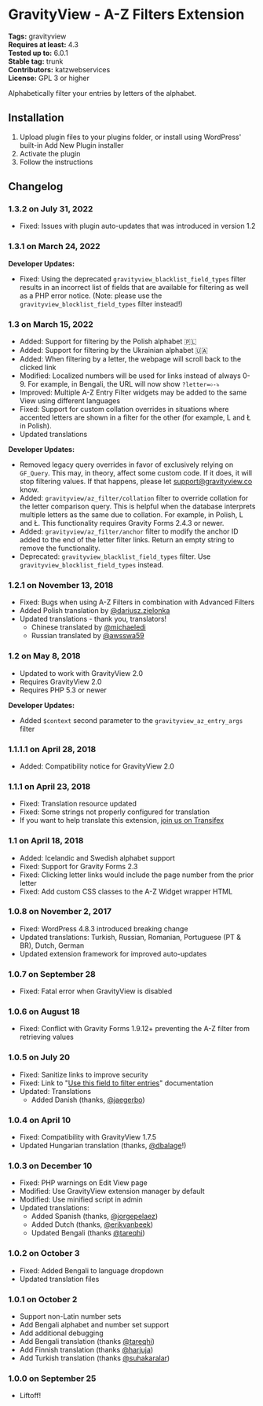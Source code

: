 # GravityView - A-Z Filters Extension #
**Tags:** gravityview  
**Requires at least:** 4.3  
**Tested up to:** 6.0.1  
**Stable tag:** trunk  
**Contributors:** katzwebservices  
**License:** GPL 3 or higher  

Alphabetically filter your entries by letters of the alphabet.

## Installation ##

1. Upload plugin files to your plugins folder, or install using WordPress' built-in Add New Plugin installer
2. Activate the plugin
3. Follow the instructions

## Changelog ##

### 1.3.2 on July 31, 2022 ###

* Fixed: Issues with plugin auto-updates that was introduced in version 1.2

### 1.3.1 on March 24, 2022 ###

__Developer Updates:__

* Fixed: Using the deprecated `gravityview_blacklist_field_types` filter results in an incorrect list of fields that are available for filtering as well as a PHP error notice. (Note: please use the `gravityview_blocklist_field_types` filter instead!)

### 1.3 on March 15, 2022 ###

* Added: Support for filtering by the Polish alphabet 🇵🇱
* Added: Support for filtering by the Ukrainian alphabet 🇺🇦
* Added: When filtering by a letter, the webpage will scroll back to the clicked link
* Modified: Localized numbers will be used for links instead of always 0-9. For example, in Bengali, the URL will now show `?letter=০-৯`
* Improved: Multiple A-Z Entry Filter widgets may be added to the same View using different languages
* Fixed: Support for custom collation overrides in situations where accented letters are shown in a filter for the other (for example, L and Ł in Polish).
* Updated translations

__Developer Updates:__

* Removed legacy query overrides in favor of exclusively relying on `GF_Query`. This may, in theory, affect some custom code. If it does, it will stop filtering values. If that happens, please let support@gravityview.co know.
* Added: `gravityview/az_filter/collation` filter to override collation for the letter comparison query. This is helpful when the database interprets multiple letters as the same due to collation. For example, in Polish, L and Ł. This functionality requires Gravity Forms 2.4.3 or newer.
* Added: `gravityview/az_filter/anchor` filter to modify the anchor ID added to the end of the letter filter links. Return an empty string to remove the functionality.
* Deprecated: `gravityview_blacklist_field_types` filter. Use `gravityview_blocklist_field_types` instead.

### 1.2.1 on November 13, 2018 ###

* Fixed: Bugs when using A-Z Filters in combination with Advanced Filters
* Added Polish translation by [@dariusz.zielonka](https://www.transifex.com/user/profile/dariusz.zielonka/)
* Updated translations - thank you, translators!
    - Chinese translated by [@michaeledi](https://www.transifex.com/user/profile/michaeledi/)
    - Russian translated by [@awsswa59](https://www.transifex.com/user/profile/awsswa59/)

### 1.2 on May 8, 2018 ###

* Updated to work with GravityView 2.0
* Requires GravityView 2.0
* Requires PHP 5.3 or newer

__Developer Updates:__

* Added `$context` second parameter to the `gravityview_az_entry_args` filter

### 1.1.1.1 on April 28, 2018 ###
* Added: Compatibility notice for GravityView 2.0

### 1.1.1 on April 23, 2018 ###
* Fixed: Translation resource updated
* Fixed: Some strings not properly configured for translation
* If you want to help translate this extension, [join us on Transifex](https://www.transifex.com/katzwebservices/gravityview-az-filters/)

### 1.1 on April 18, 2018 ###
* Added: Icelandic and Swedish alphabet support
* Fixed: Support for Gravity Forms 2.3
* Fixed: Clicking letter links would include the page number from the prior letter
* Fixed: Add custom CSS classes to the A-Z Widget wrapper HTML

### 1.0.8 on November 2, 2017 ###
* Fixed: WordPress 4.8.3 introduced breaking change
* Updated translations: Turkish, Russian, Romanian, Portuguese (PT & BR), Dutch, German
* Updated extension framework for improved auto-updates

### 1.0.7 on September 28 ###
* Fixed: Fatal error when GravityView is disabled

### 1.0.6 on August 18 ###
* Fixed: Conflict with Gravity Forms 1.9.12+ preventing the A-Z filter from retrieving values

### 1.0.5 on July 20 ###
* Fixed: Sanitize links to improve security
* Fixed: Link to "[Use this field to filter entries](http://docs.gravityview.co/article/198-the-use-this-field-to-filter-entries-setting)" documentation
* Updated: Translations
    - Added Danish (thanks, [@jaegerbo](https://www.transifex.com/accounts/profile/jaegerbo/))

### 1.0.4 on April 10 ###
* Fixed: Compatibility with GravityView 1.7.5
* Updated Hungarian translation (thanks, [@dbalage](https://www.transifex.com/accounts/profile/dbalage/)!)

### 1.0.3 on December 10 ###
* Fixed: PHP warnings on Edit View page
* Modified: Use GravityView extension manager by default
* Modified: Use minified script in admin
* Updated translations:
    - Added Spanish (thanks, [@jorgepelaez](https://www.transifex.com/accounts/profile/jorgepelaez/))
    - Added Dutch (thanks, [@erikvanbeek](https://www.transifex.com/accounts/profile/erikvanbeek/))
    - Updated Bengali (thanks [@tareqhi](https://www.transifex.com/accounts/profile/tareqhi/))

### 1.0.2 on October 3 ###
* Fixed: Added Bengali to language dropdown
* Updated translation files

### 1.0.1 on October 2 ###
* Support non-Latin number sets
* Add Bengali alphabet and number set support
* Add additional debugging
* Add Bengali translation (thanks [@tareqhi](https://www.transifex.com/accounts/profile/tareqhi/))
* Add Finnish translation (thanks [@harjuja](https://www.transifex.com/accounts/profile/harjuja/))
* Add Turkish translation (thanks [@suhakaralar](https://www.transifex.com/accounts/profile/suhakaralar/))

### 1.0.0 on September 25 ###
* Liftoff!
